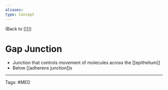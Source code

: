 ```yaml
---
aliases: 
type: Concept
---
```


(Back to [[]])

# Gap Junction

- Junction that controls movement of molecules across the [[epithelium]]
- Below [[adherens junction]]s

---
Tags: #MED